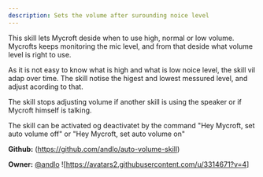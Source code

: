```yaml
---
description: Sets the volume after surounding noice level
---
```

This skill lets Mycroft deside when to use high, normal or low volume. Mycrofts keeps monitoring the mic level, and from that deside what volume level is right to use.

As it is not easy to know what is high and what is low noice level, the skill vil adap over time. The skill notise the higest and lowest messured level, and adjust acording to that.

The skill stops adjusting volume if another skill is using the speaker or if Mycroft himself is talking.

The skill can be activated og deactivatet by the command "Hey Mycroft, set auto volume off" or "Hey Mycroft, set auto volume on"

**Github:** (https://github.com/andlo/auto-volume-skill)

**Owner:** [@andlo](https://github.com/andlo) ![https://avatars2.githubusercontent.com/u/3314671?v=4]


